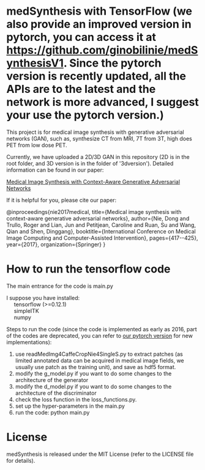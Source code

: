 # medSynthesis with TensorFlow (we also provide an improved version in pytorch, you can access it at https://github.com/ginobilinie/medSynthesisV1. Since the pytorch version is recently updated, all the APIs are to the latest and the network is more advanced, I suggest your use the pytorch version.)

This project is for medical image synthesis with generative adversarial networks (GAN), such as, synthesize CT from MRI, 7T from 3T, high does PET from low dose PET.

Currently, we have uploaded a 2D/3D GAN in this repository (2D is in the root folder, and 3D version is in the folder of '3dversion'). Detailed information can be found in our paper: 

<a  href="https://link.springer.com/chapter/10.1007/978-3-319-66179-7_48">Medical Image Synthesis with Context-Aware Generative Adversarial Networks</a>

If it is helpful for you, please cite our paper:

@inproceedings{nie2017medical,
  title={Medical image synthesis with context-aware generative adversarial networks},
  author={Nie, Dong and Trullo, Roger and Lian, Jun and Petitjean, Caroline and Ruan, Su and Wang, Qian and Shen, Dinggang},
  booktitle={International Conference on Medical Image Computing and Computer-Assisted Intervention},
  pages={417--425},
  year={2017},
  organization={Springer}
}

# How to run the tensorflow code
The main entrance for the code is main.py

I suppose you have installed:    <br>
    &nbsp;&nbsp;&nbsp;&nbsp;&nbsp;tensorflow (>=0.12.1)
     <br> &nbsp;&nbsp;&nbsp;&nbsp;&nbsp;simpleITK 
     <br> &nbsp;&nbsp;&nbsp;&nbsp;&nbsp;numpy

Steps to run the code (since the code is implemented as early as 2016, part of the codes are deprecated, you can refer to <a href='https://github.com/ginobilinie/medSynthesisV1'>our pytorch version</a> for new implementations):
1. use readMedImg4CaffeCropNie4SingleS.py to extract patches (as limited annotated data can be acquired in medical image fields, we usually use patch as the training unit), and save as hdf5 format.
2. modify the g_model.py if you want to do some changes to the architecture of the generator
3. modify the d_model.py if you want to do some changes to the architecture of the discriminator
4. check the loss function in the loss_functions.py.
5. set up the hyper-parameters in the main.py
6. run the code: python main.py

# License
medSynthesis is released under the MIT License (refer to the LICENSE file for details).

